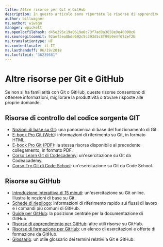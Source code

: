```yaml
---
title: Altre risorse per Git e GitHub
description: In questo articolo sono riportate le risorse di apprendimento per Git e GitHub consigliate per aggiungere contributi a docs.microsoft.com.
author: billwagner
ms.author: wiwagn
manager: wpickett
ms.openlocfilehash: d45e395c19a0619e0c73f7ad0a3858e0e48098c6
ms.sourcegitcommit: 92aef5ea8bdd692c5c393d5c8f99b9e4f672ef2b
ms.translationtype: HT
ms.contentlocale: it-IT
ms.lasthandoff: 06/19/2018
ms.locfileid: "36239581"
---
```

# <a name="additional-git-and-github-resources"></a>Altre risorse per Git e GitHub

Se non si ha familiarità con Git o GitHub, queste risorse consentono di ottenere informazioni, migliorare la produttività o trovare risposte alle proprie domande.

## <a name="git-source-control-resources"></a>Risorse di controllo del codice sorgente GIT

- [Nozioni di base su Git](https://go.microsoft.com/fwlink/?linkid=853939): una panoramica di base del funzionamento di Git.
- [E-book Pro Git (Web)](https://go.microsoft.com/fwlink/?linkid=853940): informazioni di riferimento su Git, in formato HTML.
- [E-book Pro Git (PDF)](https://progit2.s3.amazonaws.com/en/2016-03-22-f3531/progit-en.1084.pdf): la stessa risorsa disponibile al precedente collegamento, in formato PDF.
- [Corso Learn Git di Codecademy](https://www.codecademy.com/learn/learn-git): un'esercitazione su Git da Codeacademy.
- [Corso Try Git di Code School](https://www.codeschool.com/courses/try-git): un'esercitazione su Git da Code School.

## <a name="github-resources"></a>Risorse su GitHub

- [Introduzione interattiva di 15 minuti](https://try.github.io/): un'esercitazione su Git online. Illustra le nozioni di base su Git.
- [Schede di riepilogo](https://go.microsoft.com/fwlink/?linkid=853941): informazioni di riferimento rapido sui flussi di lavoro e i comandi più comuni di GitHub.
- [Guide per GitHub](https://guides.github.com/): la posizione centrale per la documentazione di GitHub.
- [Risorse di apprendimento per GitHub](https://help.github.com/articles/git-and-github-learning-resources/): altre utili risorse su GitHub.
- [Risorse di formazione per GitHub](https://services.github.com/training/): un elenco di esercitazioni e offerte di formazione da GitHub.
- [Glossario](https://help.github.com/articles/github-glossary): un utile glossario dei termini relativi a Git e GitHub.
